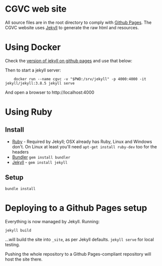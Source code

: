 CGVC web site
===============

All source files are in the root directory to comply with [Github Pages](https://pages.github.com). The CGVC website uses [Jekyll](http://jekyllrb.com) to generate the raw html and resources.

# Using Docker

Check the [version of jekyll on github pages](https://pages.github.com/versions/) and use that below:

Then to start a jekyll server:
	
		docker run --name cgvc -v "$PWD:/srv/jekyll" -p 4000:4000 -it jekyll/jekyll:3.8.5 jekyll serve
	
And open a browser to http://localhost:4000

# Using Ruby

## Install

- [Ruby](https://www.ruby-lang.org/en/) - Required by Jekyll; OSX already has Ruby, Linux and Windows don't. On Linux at least you'll need `apt-get install ruby-dev` too for the headers
- [Bundler](http://bundler.io/#getting-started) `gem install bundler`
- [Jekyll](http://jekyllrb.com) - `gem install jekyll`

## Setup

	bundle install

# Deploying to a Github Pages setup

Everything is now managed by Jekyll. Running:

	jekyll build

...will build the site into `_site`, as per Jekyll defaults. `jekyll serve` for local testing.

Pushing the whole repository to a Github Pages-compliant repository will host the site there.
